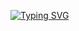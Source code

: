 <a href="https://git.io/typing-svg"><img src="https://readme-typing-svg.demolab.com?font=Fira+Code&pause=1000&color=6DDCCF&background=FF52BC00&width=610&lines=something+to+do.+someone+to+love,+something+to+hope+for." alt="Typing SVG" /></a>
